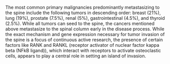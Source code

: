 The most common primary malignancies predominantly metastasizing to the spine include the following tumors in descending order: breast (21%), lung (19%), prostate (7.5%), renal (5%), gastrointestinal (4.5%), and thyroid (2.5%). While all tumors can seed to the spine, the cancers mentioned above metastasize to the spinal column early in the disease process. While the exact mechanism and gene expression necessary for tumor invasion of the spine is a focus of continuous active research, the presence of certain factors like RANK and RANKL (receptor activator of nuclear factor kappa beta (NFkB ligand)), which interact with receptors to activate osteoclastic cells, appears to play a central role in setting an island of invasion.